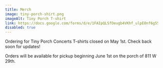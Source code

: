 ```yaml
---
title: Merch
image: tiny-porch-shirt.png
imageAlt: Tiny Porch T-shirt
link: https://docs.google.com/forms/d/e/1FAIpQLSfOeugb4VKhf_ulpE0nf6g557Jzd6-mgMWT6plkJ2yaHvnG8w/viewform
disabled: true
---
```

Ordering for Tiny Porch Concerts T-shirts closed on May 1st. Check back soon for updates!

Orders will be available for pickup beginning June 1st on the porch of 811 W 29th.
